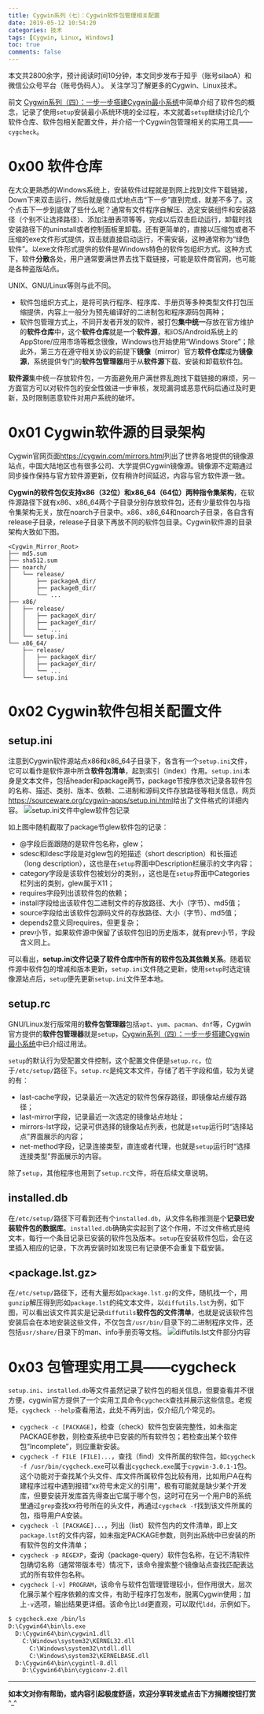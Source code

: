 ```yaml
---
title: Cygwin系列（七）：Cygwin软件包管理相关配置
date: 2019-05-12 10:54:20
categories: 技术
tags: [Cygwin, Linux, Windows]
toc: true
comments: false
---
```


本文共2800余字，预计阅读时间10分钟，本文同步发布于知乎（账号silaoA）和微信公众号平台（账号伪码人）。
关注学习了解更多的Cygwin、Linux技术。

前文 [Cygwin系列（四）：一步一步搭建Cygwin最小系统](2019-03-06-Cygwin系列（四）：一步一步搭建Cygwin最小系统.html)中简单介绍了软件包的概念，记录了使用`setup`安装最小系统环境的全过程，本文就着`setup`继续讨论几个软件仓库、软件包相关配置文件，并介绍一个Cygwin包管理相关的实用工具——`cygcheck`。

<!--more-->
<!-- [toc] -->

# 0x00 软件仓库
在大众更熟悉的Windows系统上，安装软件过程就是到网上找到文件下载链接，Down下来双击运行，然后就是傻瓜式地点击“下一步”直到完成，就差不多了。这个点击下一步到底做了些什么呢？通常有文件程序自解压、选定安装组件和安装路径（个别不让选择路径）、添加注册表项等等，完成以后双击启动运行，卸载时找安装路径下的uninstall或者控制面板里卸载。还有更简单的，直接以压缩包或者不压缩的exe文件形式提供，双击就直接启动运行，不需安装，这种通常称为“绿色软件”。以exe文件形式提供的软件是Windows特色的软件包组织方式。这种方式下，软件**分散**各处，用户通常要满世界去找下载链接，可能是软件商官网，也可能是各种盗版站点。

UNIX、GNU/Linux等则与此不同。
- 软件包组织方式上，是将可执行程序、程序库、手册页等多种类型文件打包压缩提供，内容上一般分为预先编译好的二进制包和程序源码包两种；
- 软件包管理方式上，不同开发者开发的软件，被打包**集中统一**存放在官方维护的**软件仓库**中，这个**软件仓库**就是一个**软件源**，和iOS/Android系统上的AppStore/应用市场等概念很像，Windows也开始使用“Windows Store”；除此外，第三方在遵守相关协议的前提下**镜像**（mirror）官方**软件仓库**成为**镜像源**，系统提供专门的**软件包管理器**用于从**软件源**下载、安装和卸载软件包。

**软件源**集中统一存放软件包，一方面避免用户满世界乱跑找下载链接的麻烦，另一方面官方可以对软件包的安全性做进一步审核，发现漏洞或恶意代码后通过及时更新，及时限制恶意软件对用户系统的破坏。

# 0x01 Cygwin软件源的目录架构
Cygwin官网页面<https://cygwin.com/mirrors.html>列出了世界各地提供的镜像源站点，中国大陆地区也有很多公司、大学提供Cygwin镜像源。镜像源不定期通过同步操作保持与官方软件源更新，仅有稍许时间延迟，内容与官方软件源一致。

**Cygwin的软件包仅支持x86（32位）和x86_64（64位）两种指令集架构**，在软件源路径下就有x86、x86_64两个子目录分别存放软件包，还有少量软件包与指令集架构无关，放在noarch子目录中。x86、x86_64和noarch子目录，各自含有release子目录，release子目录下再放不同的软件包目录。Cygwin软件源的目录架构大致如下图。
```
<Cygwin_Mirror_Root>
├── md5.sum
├── sha512.sum
├── noarch/
│   └── release/
│       ├── packageA_dir/
│       ├── packageB_dir/
│       └── ...
├── x86/
│   ├── release/
│   │   ├── packageX_dir/
│   │   ├── packageY_dir/
│   │   └── ...
│   └── setup.ini
└── x86_64/
    ├── release/
    │   ├── packageX_dir/
    │   ├── packageY_dir/ 
    │   └── ...
    └── setup.ini
```

# 0x02 Cygwin软件包相关配置文件
## setup.ini
注意到Cygwin软件源站点x86和x86_64子目录下，各含有一个`setup.ini`文件，它可以看作是软件源中所含**软件包清单**，起到索引（index）作用。`setup.ini`本身是文本文件，包括header和package两节，package节按序依次记录各软件包的名称、描述、类别、版本、依赖、二进制和源码文件存放路径等相关信息，网页<https://sourceware.org/cygwin-apps/setup.ini.html>给出了文件格式的详细内容。
![setup.ini文件中glew软件包记录](../pic/setup.ini-glew.png)

如上图中随机截取了package节glew软件包的记录：
- @字段后面跟随的是软件包名称，glew；
- sdesc和ldesc字段是对glew包的短描述（short description）和长描述（long description），这也是在`setup`界面中Description栏展示的文字内容；
- category字段是该软件包被划分的类别，，这也是在`setup`界面中Categories栏列出的类别，glew属于X11；
- requires字段列出该软件包的依赖；
- install字段给出该软件包二进制文件的存放路径、大小（字节）、md5值；
- source字段给出该软件包源码文件的存放路径、大小（字节）、md5值；
- depends2意义同requires，但更复杂；
- prev小节，如果软件源中保留了该软件包旧的历史版本，就有prev小节，字段含义同上。

可以看出，**setup.ini文件记录了软件仓库中所有的软件包及其依赖关系**。随着软件源中软件包的增减和版本更新，`setup.ini`文件随之更新，使用`setup`时选定镜像源站点后，`setup`便先更新`setup.ini`文件至本地。

## setup.rc
GNU/Linux发行版常用的**软件包管理器**包括`apt`、`yum`、`pacman`、`dnf`等，Cygwin官方提供的**软件包管理器**就是`setup`，[Cygwin系列（四）：一步一步搭建Cygwin最小系统](2019-03-06-Cygwin系列（四）：一步一步搭建Cygwin最小系统.html)中已介绍过用法。

`setup`的默认行为受配置文件控制，这个配置文件便是`setup.rc`，位于`/etc/setup/`路径下。`setup.rc`是纯文本文件，存储了若干字段和值，较为关键的有：
- last-cache字段，记录最近一次选定的软件包保存路径，即镜像站点缓存路径；
- last-mirror字段，记录最近一次选定的镜像站点地址；
- mirrors-lst字段，记录可供选择的镜像站点列表，也就是`setup`运行时“选择站点”界面展示的内容；
- net-method字段，记录连接类型，直连或者代理，也就是`setup`运行时“选择连接类型”界面展示的内容。

除了`setup`，其他程序也用到了`setup.rc`文件，将在后续文章说明。

## installed.db
在`/etc/setup/`路径下可看到还有个`installed.db`，从文件名称推测是个**记录已安装软件包的数据库**。`installed.db`确确实实起到了这个作用，不过文件格式是纯文本，每行一个条目记录已安装的软件包及版本。`setup`在安装软件包后，会在这里插入相应的记录，下次再安装时如发现已有记录便不会重复下载安装。

## <package.lst.gz>
在`/etc/setup/`路径下，还有大量形如`package.lst.gz`的文件，随机找一个，用`gunzip`解压得到形如`package.lst`的纯文本文件，以`diffutils.lst`为例，如下图，可以看出该文件其实是记录`diffutils`**软件包的文件清单**，也就是说该软件包安装后会在本地安装这些文件，不仅包含`/usr/bin/`目录下的二进制程序文件，还包括`usr/share/`目录下的man、info手册页等文档。
![diffutils.lst文件部分内容](../pic/diffutils.lst.png)

# 0x03 包管理实用工具——cygcheck
`setup.ini`、`installed.db`等文件虽然记录了软件包的相关信息，但要查看并不很方便，cygwin官方提供了一个实用工具命令`cygcheck`查找并展示这些信息。老规矩，`cygcheck --help`查看用法，此处不再列出，仅介绍几个常见的。

- `cygcheck -c [PACKAGE]`，检查（check）软件包安装完整性，如未指定PACKAGE参数，则检查系统中已安装的所有软件包；若检查出某个软件包“Incomplete”，则应重新安装。
- `cygcheck -f FILE [FILE]...`，查找（find）文件所属的软件包，如`cygcheck -f /usr/bin/cygcheck.exe`可以看出`cygcheck.exe`属于`cygwin-3.0.1-1`包。这个功能对于查找某个头文件、库文件所属软件包比较有用，比如用户A在构建程序过程中遇到报错“xx符号未定义的引用”，极有可能就是缺少某个开发库，但要安装开发库首先得查出它属于哪个包，这时可在另一个用户B的系统里通过`grep`查找xx符号所在的头文件，再通过`cygcheck -f`找到该文件所属的包，指导用户A安装。
- `cygcheck -l [PACKAGE]...`，列出（list）软件包内的文件清单，即上文`package.lst`的文件内容，如未指定PACKAGE参数，则列出系统中已安装的所有软件包的文件清单；
- `cygcheck -p REGEXP`，查询（package-query）软件包名称，在记不清软件包确切名称（通常带版本号）情况下，该命令搜索整个镜像站点查找匹配表达式的所有软件包名称。
- `cygcheck [-v] PROGRAM`，该命令与软件包管理管理较小，但作用很大，层次化展示某个程序依赖的库文件，有助于程序打包发布，脱离Cygwin使用；加上`-v`选项，输出结果更详细。该命令比`ldd`更直观，可以取代`ldd`，示例如下。
```bash
$ cygcheck.exe /bin/ls
D:\Cygwin64\bin\ls.exe
  D:\Cygwin64\bin\cygwin1.dll
    C:\Windows\system32\KERNEL32.dll
      C:\Windows\system32\ntdll.dll
      C:\Windows\system32\KERNELBASE.dll
  D:\Cygwin64\bin\cygintl-8.dll
    D:\Cygwin64\bin\cygiconv-2.dll
```

---
**如本文对你有帮助，或内容引起极度舒适，欢迎分享转发或点击下方捐赠按钮打赏** ^_^